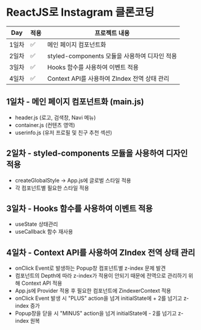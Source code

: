 # ReactJS로 Instagram 클론코딩

| Day | 적용 | 프로젝트 내용 |
| ------ | -- |----------- |
| 1일차 | ✅ | 메인 페이지 컴포넌트화 |
| 2일차 | ✅ | styled-components 모듈을 사용하여 디자인 적용 |
| 3일차 | ✅ | Hooks 함수를 사용하여 이벤트 적용 |
| 4일차 | ✅ | Context API를 사용하여 ZIndex 전역 상태 관리 |

## 1일차 - 메인 페이지 컴포넌트화 (main.js)
  - header.js (로고, 검색창, Navi 메뉴)
  - container.js (컨텐츠 영역)
  - userinfo.js (유저 프로필 및 친구 추천 섹션)


## 2일차 - styled-components 모듈을 사용하여 디자인 적용
  - createGlobalStyle -> App.js에 글로벌 스타일 적용
  - 각 컴포넌트별 필요한 스타일 적용


## 3일차 - Hooks 함수를 사용하여 이벤트 적용
  - useState 상태관리
  - useCallback 함수 재사용

## 4일차 - Context API를 사용하여 ZIndex 전역 상태 관리
  - onClick Event로 발생하는 Popup창 컴포넌트별 z-index 문제 발견
  - 컴포넌트의 Depth에 따라 z-index가 적용이 안되기 때문에 전역으로 관리하기 위해 Context API 적용
  - App.js에 Provider 적용 후 필요한 컴포넌트에 ZindexerContext 적용
  - onClick Event 발생 시 "PLUS" action을 넘겨 initialState에 + 2를 넘기고 z-index 증가
  - Popup창을 닫을 시 "MINUS" action을 넘겨 initialState에 - 2를 넘기고 z-index 원복

